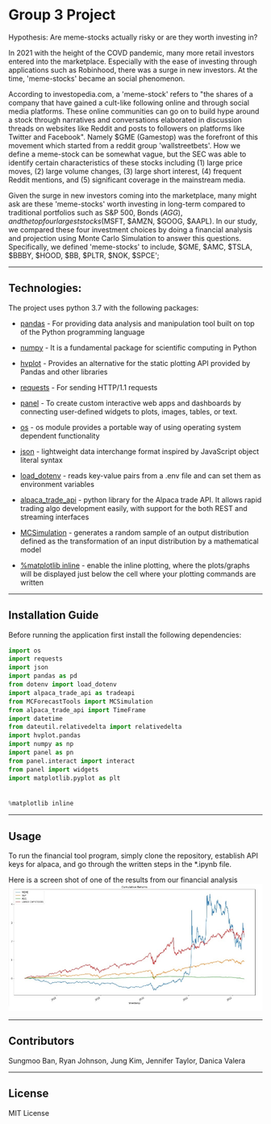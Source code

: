 
# Group 3 Project
Hypothesis: Are meme-stocks actually risky or are they worth investing in?

In 2021 with the height of the COVD pandemic, many more retail investors entered into the marketplace. Especially with the ease of investing through applications such as Robinhood, there was a surge in new investors. At the time, 'meme-stocks' became an social phenomenon. 

According to investopedia.com, a 'meme-stock' refers to "the shares of a company that have gained a cult-like following online and through social media platforms. These online communities can go on to build hype around a stock through narratives and conversations elaborated in discussion threads on websites like Reddit and posts to followers on platforms like Twitter and Facebook".  Namely $GME (Gamestop) was the forefront of this movement which started from a reddit group 'wallstreetbets'. How we define a meme-stock can be somewhat vague, but the SEC was able to identify certain characteristics of these stocks including (1) large price moves, (2) large volume changes, (3) large short interest, (4) frequent Reddit mentions, and (5) significant coverage in the mainstream media. 

Given the surge in new investors coming into the marketplace, many might ask are these 'meme-stocks' worth investing in long-term compared to traditional portfolios  such as S&P 500, Bonds ($AGG), and the top four largest stocks ($MSFT, $AMZN, $GOOG, $AAPL). In our study, we compared these four investment choices by doing a financial analysis and projection using Monte Carlo Simulation to answer this questions. Specifically, we defined 'meme-stocks' to include, $GME, $AMC, $TSLA, $BBBY, $HOOD, $BB, $PLTR, $NOK, $SPCE'; 

---

## Technologies:

The project uses python 3.7 with the following packages:

* [pandas](https://pandas.pydata.org/) - For providing data analysis and manipulation tool built on top of the Python programming language

* [numpy](https://numpy.org/doc/stable/) - It is a fundamental package for scientific computing in Python

* [hvplot](https://hvplot.holoviz.org/) - Provides an alternative for the static plotting API provided by Pandas and other libraries

* [requests](https://docs.python-requests.org/en/latest/) - For sending HTTP/1.1 requests

* [panel](https://panel.holoviz.org/) - To create custom interactive web apps and dashboards by connecting user-defined widgets to plots, images, tables, or text.

* [os](https://docs.python.org/3/library/os.html) - os module provides a portable way of using operating system dependent functionality

* [json](https://docs.python.org/3/library/json.html) - lightweight data interchange format inspired by JavaScript object literal syntax

* [load_dotenv](https://pypi.org/project/python-dotenv/) - reads key-value pairs from a .env file and can set them as environment variables

* [alpaca_trade_api](https://pypi.org/project/alpaca-trade-api/0.29/) - python library for the Alpaca trade API. It allows rapid trading algo development easily, with support for the both REST and streaming interfaces

* [MCSimulation](https://www.rdocumentation.org/packages/decisionSupport/versions/1.110/topics/mcSimulation) - generates a random sample of an output distribution defined as the transformation of an input distribution by a mathematical model

* [%matplotlib inline](https://pythonguides.com/what-is-matplotlib-inline/) -  enable the inline plotting, where the plots/graphs will be displayed just below the cell where your plotting commands are written

---

## Installation Guide


Before running the application first install the following dependencies:

```python
import os
import requests
import json
import pandas as pd
from dotenv import load_dotenv
import alpaca_trade_api as tradeapi
from MCForecastTools import MCSimulation
from alpaca_trade_api import TimeFrame
import datetime
from dateutil.relativedelta import relativedelta
import hvplot.pandas
import numpy as np
import panel as pn
from panel.interact import interact
from panel import widgets
import matplotlib.pyplot as plt


%matplotlib inline
```

---

## Usage

To run the financial tool program, simply clone the repository,  establish API keys for alpaca, and go through the written steps in the *.ipynb file.

Here is a screen shot of one of the results from our financial analysis
![Screenshot](image.jpg)


---

## Contributors

Sungmoo Ban, 
Ryan Johnson, 
Jung Kim, 
Jennifer Taylor, 
Danica Valera


---

## License

MIT License

